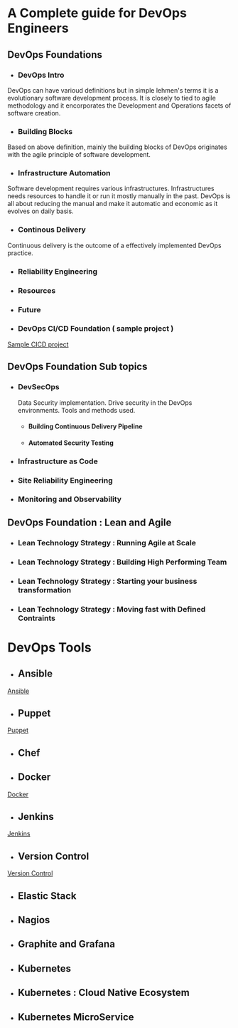 # A Complete guide for DevOps Engineers 

## DevOps Foundations
 - ### DevOps Intro
 DevOps can have varioud definitions but in simple lehmen's terms it is a evolutionary software development process. It is closely to tied to agile methodology and it encorporates the Development and Operations facets of software creation. 
 - ### Building Blocks 
 Based on above definition, mainly the building blocks of DevOps originates with the agile principle of software development.
 - ### Infrastructure Automation 
 Software development requires various infrastructures. Infrastructures needs resources to handle it or run it mostly manually in the past. DevOps is all about reducing the manual and make it automatic and economic as it evolves on daily basis. 
 - ### Continous Delivery 
 Continuous delivery is the outcome of a effectively implemented DevOps practice. 
 - ### Reliability Engineering 
 - ### Resources 
 - ### Future
 - ### DevOps CI/CD Foundation ( sample project )
 [Sample CICD project ](https://github.com/gtamang001/cicd-poc)
## DevOps Foundation Sub topics 
 - ### DevSecOps
    Data Security implementation. Drive security in the DevOps environments. Tools and methods used. 
   - #### Building Continuous Delivery Pipeline
   - #### Automated Security Testing 
 - ### Infrastructure as Code 
 - ### Site Reliability Engineering
 - ### Monitoring and Observability 
 
## DevOps Foundation : Lean and Agile 
 - ### Lean Technology Strategy : Running Agile at Scale 
 - ### Lean Technology Strategy : Building High Performing Team 
 - ### Lean Technology Strategy : Starting your business transformation 
 - ### Lean Technology Strategy : Moving fast with Defined Contraints 
# DevOps Tools 
 - ## Ansible
 [Ansible ](/mds/ansible.md)
 - ## Puppet 
 [Puppet ](/mds/puppet.md)
 - ## Chef 
 - ## Docker 
 [Docker ](/mds/docker.md)
 - ## Jenkins 
 [Jenkins](/mds/jenkins.md)
 - ## Version Control
 [Version Control](/mds/version-control)
 - ## Elastic Stack 
 - ## Nagios 
 - ## Graphite and Grafana 
 - ## Kubernetes 
 - ## Kubernetes : Cloud Native Ecosystem
 - ## Kubernetes MicroService 

